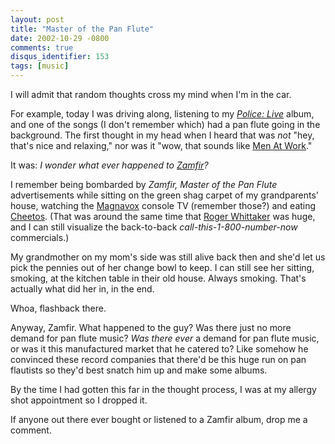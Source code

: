 ```yaml
---
layout: post
title: "Master of the Pan Flute"
date: 2002-10-29 -0800
comments: true
disqus_identifier: 153
tags: [music]
---
```

I will admit that random thoughts cross my mind when I'm in the car.

 For example, today I was driving along, listening to my [*Police:
Live*](http://www.amazon.com/exec/obidos/ASIN/B000002G2E/mhsvortex)
album, and one of the songs (I don't remember which) had a pan flute
going in the background. The first thought in my head when I heard that
was *not* "hey, that's nice and relaxing," nor was it "wow, that sounds
like [Men At
Work](http://www.amazon.com/exec/obidos/ASIN/B00004WK3X/mhsvortex)."

 It was: *I wonder what ever happened to
[Zamfir](http://www.amazon.com/exec/obidos/redirect?tag=mhsvortex&path=tg/stores/artist/glance/-/39166/)?*

 I remember being bombarded by *Zamfir, Master of the Pan Flute*
advertisements while sitting on the green shag carpet of my
grandparents' house, watching the [Magnavox](http://www.magnavox.com/)
console TV (remember those?) and eating
[Cheetos](http://www.fritolay.com/consumer/funfoods/products/cheetos.html).
(That was around the same time that [Roger
Whittaker](http://www.amazon.com/exec/obidos/ASIN/B000000D8S/mhsvortex)
was huge, and I can still visualize the back-to-back
*call-this-1-800-number-now* commercials.)

 My grandmother on my mom's side was still alive back then and she'd let
us pick the pennies out of her change bowl to keep. I can still see her
sitting, smoking, at the kitchen table in their old house. Always
smoking. That's actually what did her in, in the end.

 Whoa, flashback there.

 Anyway, Zamfir. What happened to the guy? Was there just no more demand
for pan flute music? *Was there ever* a demand for pan flute music, or
was it this manufactured market that he catered to? Like somehow he
convinced these record companies that there'd be this huge run on pan
flautists so they'd best snatch him up and make some albums.

 By the time I had gotten this far in the thought process, I was at my
allergy shot appointment so I dropped it.

 If anyone out there ever bought or listened to a Zamfir album, drop me
a comment.
